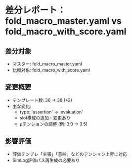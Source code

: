 # 差分レポート：fold_macro_master.yaml vs fold_macro_with_score.yaml

## 差分対象
- マスター: fold_macro_master.yaml
- 比較対象: fold_macro_with_score.yaml

## 変更概要
- テンプレート数: 36 → 38 (+2)
- 主な変化:
  - type: 'assertion' → 'evaluation'
  - slot構成の追加・変更あり
  - μテンションの調整 (例: 3.0 → 3.5)

## 影響評価
- 評価テンプレ「主張」「意味」などのテンション上昇に対応
- SimLog評価パス再生成の必要あり